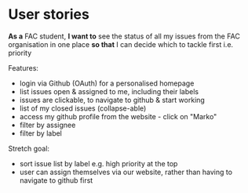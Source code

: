 # User stories

**As a** FAC student,
**I want to** see the status of all my issues from the FAC organisation in one place
**so that** I can decide which to tackle first i.e. priority

Features:
  - login via Github (OAuth) for a personalised homepage
  - list issues open & assigned to me, including their labels
  - issues are clickable, to navigate to github & start working
  - list of my closed issues (collapse-able)
  - access my github profile from the website - click on "Marko"
  - filter by assignee
  - filter by label

Stretch goal:
- sort issue list by label e.g. high priority at the top
- user can assign themselves via our website, rather than having to navigate to github first
